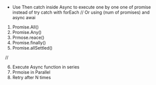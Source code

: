 - Use Then catch inside Async to execute one by one one of promise instead of try catch with forEach // Or using (num of promises) and async awai


1) Promise.All()
2) Promise.Any()
3) Prmose.reace()
4) Promise.finally()
5) Promise.allSettled()

// 

6) Execute Async function in series
7) Prmoise in Parallel
8) Retry after N times
